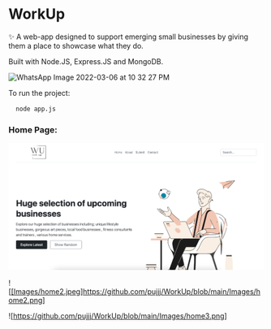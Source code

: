 # WorkUp
✨ A web-app designed to support emerging small businesses by giving them a place to showcase what they do.

Built with Node.JS, Express.JS and MongoDB.

![WhatsApp Image 2022-03-06 at 10 32 27 PM](https://github.com/pujjj/WorkUp/assets/97466150/239f0cf9-ba70-474b-a586-57f8e0a89f94)



To run the project:

```bash
  node app.js
```

### Home Page:

![[Images/home1.jpeg]](https://github.com/pujjj/WorkUp/blob/main/Images/home1.jpeg)

![[[Images/home2.jpeg]](https://github.com/pujjj/WorkUp/blob/main/Images/home2.png)https://github.com/pujjj/WorkUp/blob/main/Images/home2.png]

![https://github.com/pujjj/WorkUp/blob/main/Images/home3.png]
